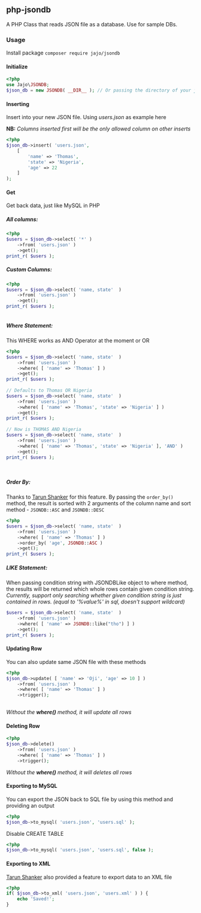 ## php-jsondb
A PHP Class that reads JSON file as a database. Use for sample DBs.

### Usage
Install package `composer require jajo/jsondb`
#### Initialize
```php
<?php 
use Jajo\JSONDB;
$json_db = new JSONDB( __DIR__ ); // Or passing the directory of your json files with no trailing slash, default is the current directory. E.g.  new JSONDB( '/var/www/html/json_files' )
```

#### Inserting
Insert into your new JSON file. Using *users.json* as example here

**NB:** *Columns inserted first will be the only allowed column on other inserts*

```php
<?php
$json_db->insert( 'users.json', 
	[ 
		'name' => 'Thomas', 
		'state' => 'Nigeria', 
		'age' => 22 
	]
);
```

#### Get 
Get back data, just like MySQL in PHP

##### All columns:
```php
<?php
$users = $json_db->select( '*' )
	->from( 'users.json' )
	->get();
print_r( $users );
```

##### Custom Columns:
```php
<?php 
$users = $json_db->select( 'name, state'  )
	->from( 'users.json' )
	->get();
print_r( $users );
	
```

##### Where Statement:
This WHERE works as AND Operator at the moment or OR
```php
<?php 
$users = $json_db->select( 'name, state'  )
	->from( 'users.json' )
	->where( [ 'name' => 'Thomas' ] )
	->get();
print_r( $users );
	
// Defaults to Thomas OR Nigeria 
$users = $json_db->select( 'name, state'  )
	->from( 'users.json' )
	->where( [ 'name' => 'Thomas', 'state' => 'Nigeria' ] )
	->get();
print_r( $users );  
	
// Now is THOMAS AND Nigeria 
$users = $json_db->select( 'name, state'  )
	->from( 'users.json' )
	->where( [ 'name' => 'Thomas', 'state' => 'Nigeria' ], 'AND' )
	->get();
print_r( $users );  	
	
	
```

##### Order By:
Thanks to [Tarun Shanker](http://in.linkedin.com/in/tarunshankerpandey) for this feature. By passing the `order_by()` method, the result is sorted with 2 arguments of the column name and sort method - `JSONDB::ASC` and `JSONDB::DESC`
```php
<?php 
$users = $json_db->select( 'name, state'  )
	->from( 'users.json' )
	->where( [ 'name' => 'Thomas' ] )
	->order_by( 'age', JSONDB::ASC )
	->get();
print_r( $users );
```

##### LIKE Statement:
When passing condition string with JSONDBLike object to where method, the results will be returned which whole rows contain given condition string.
_Currently, support only searching whether given condition string is just contained in rows. (equal to '%value%' in sql, doesn't support wildcard)_
	
```php
$users = $json_db->select( 'name, state'  )
	->from( 'users.json' )
	->where( [ 'name' => JSONDB::like("tho") ] )
	->get();
print_r( $users );
```

#### Updating Row
You can also update same JSON file with these methods
```php
<?php 
$json_db->update( [ 'name' => 'Oji', 'age' => 10 ] )
	->from( 'users.json' )
	->where( [ 'name' => 'Thomas' ] )
	->trigger();
	
```
*Without the **where()** method, it will update all rows*

#### Deleting Row
```php
<?php
$json_db->delete()
	->from( 'users.json' )
	->where( [ 'name' => 'Thomas' ] )
	->trigger();

```
*Without the **where()** method, it will deletes all rows*

#### Exporting to MySQL
You can export the JSON back to SQL file by using this method and providing an output
```php
<?php 
$json_db->to_mysql( 'users.json', 'users.sql' );
```
Disable CREATE TABLE
```php
<?php 
$json_db->to_mysql( 'users.json', 'users.sql', false );
```

#### Exporting to XML
[Tarun Shanker](http://in.linkedin.com/in/tarunshankerpandey) also provided a feature to export data to an XML file 
```php
<?php 
if( $json_db->to_xml( 'users.json', 'users.xml' ) ) {
	echo 'Saved!';
}
